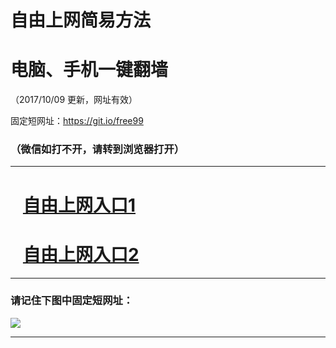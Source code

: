 ﻿# 自由上网简易方法

# 电脑、手机一键翻墙

（2017/10/09 更新，网址有效）

固定短网址：https://git.io/free99

### （微信如打不开，请转到浏览器打开）


***





# &nbsp;&nbsp; <a href="http://ft192226013.fwq-tz-1001.info/fwqtz01.html?t=100900115801 " target="_blank">自由上网入口1</a>
# &nbsp;&nbsp; <a href="http://ft2127518911.fwq-tz-1002.info/fwqtz02.html?t=100900126949 " target="_blank">自由上网入口2</a>
***

### 请记住下图中固定短网址：

<img src="https://s3-us-west-2.amazonaws.com/fwq-1001/yjfq-20170905okok.png" /> 


***

